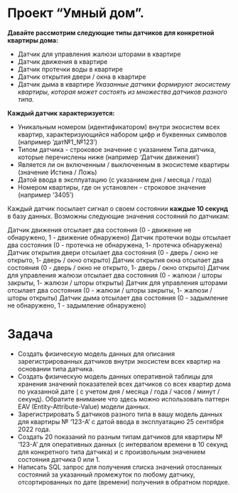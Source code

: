 # Проект “Умный дом”.

**Давайте рассмотрим следующие типы датчиков для конкретной квартиры дома:**

- Датчик для управления жалюзи шторами в квартире
- Датчик движения в квартире
- Датчик протечки воды в квартире
- Датчик открытия двери / окна в квартире
- Датчик дыма в квартире
*Указанные датчики формируют экосистему квартиры, которая может состоять из множества датчиков разного типа.*

**Каждый датчик характеризуется:**

- Уникальным номером (идентификатором) внутри экосистем всех квартир, характеризующийся набором цифр и буквенных символов (например ‘дат№1_№123’)
- Типом датчика - строковое значение с указанием Типа датчика, которые перечислены ниже (например ‘Датчик движения’)
- Является ли он включенным / выключенным в экосистеме квартиры (значение Истина / Ложь)
- Датой ввода в эксплуатацию (с указанием дня / месяца / года)
- Номером квартиры, где он установлен - строковое значение (например ‘3405’)

Каждый датчик посылает сигнал о своем состоянии **каждые 10 секунд** в базу данных. Возможны следующие значения состояний по датчикам:

Датчик движения отсылает два состояния (0 - движение не обнаружено, 1 - движение обнаружено)
Датчик протечки воды отсылает два состояния (0 - протечка не обнаружена, 1- протечка обнаружена)
Датчик открытия двери отсылает два состояния (0 - дверь / окно не открыто, 1- дверь / окно открыто)
Датчик открытия окна отсылает два состояния (0 - дверь / окно не открыто, 1- дверь / окно открыто)
Датчик для управления жалюзи отсылает два состояния (0 - жалюзи / шторы закрыты, 1- жалюзи / шторы открыты)
Датчик для управления шторами отсылает два состояния (0 - жалюзи / шторы закрыты, 1- жалюзи / шторы открыты)
Датчик дыма отсылает два состояния (0 - задымление не обнаружено, 1 - задымление обнаружено)

# Задача
- Создать физическую модель данных для описания зарегистрированных датчиков внутри экосистем всех квартир на основании типа датчика.
- Создать физическую модель данных оперативной таблицы для хранения значений показателей всех датчиков со всех квартир дома по указанной дате ( с учетом дня / месяца / года / часов / минут / секунд). Обратите внимание что здесь можно использовать паттерн EAV (Entity-Attribute-Value) модели данных.
- Зарегистрировать 5 датчиков разного типа в вашу модель данных для квартиры № ‘123-А’ с датой ввода в эксплуатацию 25 сентября 2022 года.
- Создать 20 показаний по разным типам датчиков для квартиры № ‘123-А’ для оперативных данных (с интервалом времени в 10 секунд для конкретного типа датчика) и с произвольным значением состояния датчика 0 или 1.
- Написать SQL запрос для получения списка значений отосланных состояний за указанный промежуток по любому датчику, отсортированных по дате (времени) получения в обратном порядке.
